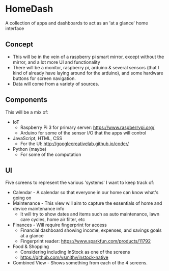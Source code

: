 # HomeDash
A collection of apps and dashboards to act as an 'at a glance' home interface

## Concept
* This will be in the vein of a raspberry pi smart mirror, except without the mirror, and a lot more UI and functionality
* There will be a monitor, raspberry pi, arduino & several sensors (that I kind of already have laying around for the arduino), and some hardware buttons for screen navigation.
* Data will come from a variety of sources.

## Components
This will be a mix of:
* IoT
  * Raspberry Pi 3 for primary server: https://www.raspberrypi.org/
  * Arduino for some of the sensor I/O that the apps will control
* JavaScript, HTML, CSS
  * For the UI: http://googlecreativelab.github.io/coder/
* Python (maybe)
  * For some of the computation

## UI
Five screens to represent the various 'systems' I want to keep track of:
* Calendar - A calendar so that everyone in our home can know what's going on
* Maintenance - This view will aim to capture the essentials of home and device maintenance info
  * It will try to show dates and items such as auto maintenance, lawn care cycles, home air filter, etc
* Finances - Will require fingerprint for access
  * Financial dashboard showing income, expenses, and savings goals at a glance
  * Fingerprint reader: https://www.sparkfun.com/products/11792
* Food & Shopping
  * Considering including InStock as one of the screens
  * https://github.com/vsmithy/instock-native
* Combined View - Shows something from each of the 4 screens.
